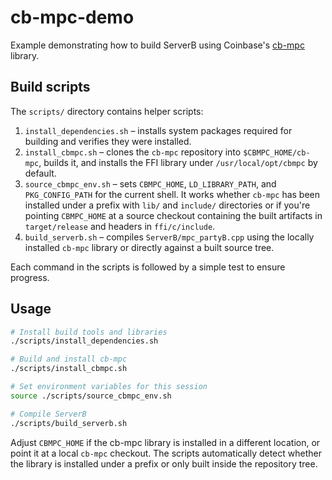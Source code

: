 # cb-mpc-demo

Example demonstrating how to build ServerB using Coinbase's [cb-mpc](https://github.com/coinbase/cb-mpc) library.

## Build scripts

The `scripts/` directory contains helper scripts:

1. `install_dependencies.sh` – installs system packages required for building and verifies they were installed.
2. `install_cbmpc.sh` – clones the `cb-mpc` repository into `$CBMPC_HOME/cb-mpc`, builds it, and installs the FFI library under `/usr/local/opt/cbmpc` by default.
3. `source_cbmpc_env.sh` – sets `CBMPC_HOME`, `LD_LIBRARY_PATH`, and `PKG_CONFIG_PATH` for the current shell.
   It works whether `cb-mpc` has been installed under a prefix with `lib/`
   and `include/` directories or if you're pointing `CBMPC_HOME` at a source
   checkout containing the built artifacts in `target/release` and headers in
   `ffi/c/include`.
4. `build_serverb.sh` – compiles `ServerB/mpc_partyB.cpp` using the locally
   installed `cb-mpc` library or directly against a built source tree.

Each command in the scripts is followed by a simple test to ensure progress.

## Usage

```bash
# Install build tools and libraries
./scripts/install_dependencies.sh

# Build and install cb-mpc
./scripts/install_cbmpc.sh

# Set environment variables for this session
source ./scripts/source_cbmpc_env.sh

# Compile ServerB
./scripts/build_serverb.sh
```

Adjust `CBMPC_HOME` if the cb-mpc library is installed in a different location,
or point it at a local `cb-mpc` checkout. The scripts automatically detect
whether the library is installed under a prefix or only built inside the
repository tree.
